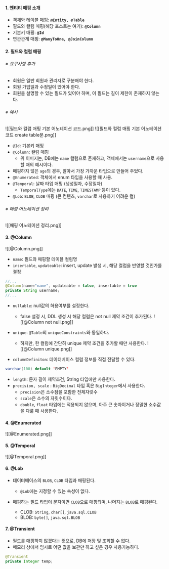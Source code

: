 
#### 1. 엔티티 매핑 소개

- 객체와 테이블 매핑: **`@Entity, @Table`**
- 필드와 컬럼 매핑(해당 포스트는 여기): **`@Column`**
- 기본키 매핑: **`@Id`**
- 연관관계 매핑: **`@ManyToOne, @JoinColumn`**


#### 2. 필드와 컬럼 매핑

###### ※ 요구사항 추가
- 회원은 일반 회원과 관리자로 구분해야 한다.
- 회원 가입일과 수정일이 있어야 한다.
- 회원을 설명할 수 있는 필드가 있어야 하며, 이 필드는 길이 제한이 존재하지 않는다.

###### ※ 예시
![[필드와 컬럼 매핑 기본 어노테이션 코드.png]]
![[필드와 컬럼 매핑 기본 어노테이션 코드 create table문.png]]
- `@Id`: 기본키 매핑
- `@Column`: 컬럼 매핑
	- 위 이미지는, DB에는 `name` 컬럼으로 존재하고, 객체에서는 `username`으로 사용할 때의 예시이다.
- 매핑하지 않은 `age`의 경우, 알아서 가장 가까운 타입으로 만들어 주었다.
- `@Enumerated`: 객체에서 enum 타입을 사용할 때 사용. 
- `@Temporal`: 날짜 타입 매핑 (생성일자, 수정일자)
	- `TemporalType`에는 `DATE`, `TIME`, `TIMESTAMP` 등이 있다.
- `@Lob`: `BLOB`, `CLOB` 매핑 (큰 컨텐츠, `varchar`로 사용하기 어려운 컬)

###### ※ 매핑 어노테이션 정리
![[매핑 어노테이션 정리.png]]


#### 3. @Column
![[@Column.png]]
- `name`: 필드와 매핑할 테이블 컬럼명
- `insertable`, `updateable`: insert, update 발생 시, 해당 컬럼을 반영할 것인가를 결정
```java
//...
@Column(name="name", updateable = false, insertable = true
private String username;
//...
```

- `nullable`: null값의 허용여부를 설정한다. 
	- false 설정 시, DDL 생성 시 해당 컬럼은 not null 제약 조건이 추가된다.
![[@Column not null.png]]

- `unique`: `@Table`의 `uniqueConstraints`와 동일하다. 
	- 하지만, 한 컬럼에 간단히 unique 제약 조건을 추가할 때만 사용한다.
![[@Column unique.png]]
- `columnDefiniton`: 데이터베이스 컬럼 정보를 직접 전달할 수 있다.
```java
varchar(100) default 'EMPTY'
```

- `length`: 문자 길이 제약조건, String 타입에만 사용한다. 
- `precision, scale` : `BigDecimal` 타입 혹은 `BigInteger`에서 사용한다.
	- `precision`은 소수점을 포함한 전체자릿수
	- `scale`은 소수의 자릿수이다.
	- `double`, `float` 타입에는 적용되지 않으며, 아주 큰 숫자이거나 정밀한 소수값을 다룰 때 사용한다.

#### 4. @Enumerated
![[@Enumerated.png]]


#### 5. @Temporal
![[@Temporal.png]]


#### 6. @Lob

- 데이터베이스의 `BLOB`, `CLOB` 타입과 매핑된다.
	- `@Lob`에는 지정할 수 있는 속성이 없다.

- 매핑하는 필드 타입이 문자이면 `CLOB`으로 매핑되며, 나머지는 `BLOB`로 매핑된다.
	- CLOB: `String`, `char[]`, `java.sql.CLOB`
	- BLOB: `byte[]`, `java.sql.BLOB`

#### 7. @Transient

- 필드를 매핑하지 않겠다는 뜻으로, DB에 저장 및 조회할 수 없다.
- 메모리 상에서 임시로 어떤 값을 보관만 하고 싶은 경우 사용가능하다.

```java
@Transient
private Integer temp;
```


